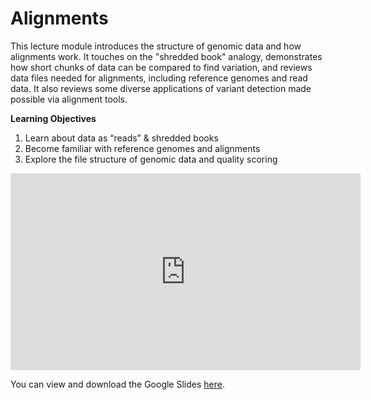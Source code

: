 # Alignments

This lecture module introduces the structure of genomic data and how alignments work. It touches on the "shredded book" analogy, demonstrates how short chunks of data can be compared to find variation, and reviews data files needed for alignments, including reference genomes and read data. It also reviews some diverse applications of variant detection made possible via alignment tools.

**Learning Objectives**

1. Learn about data as “reads” & shredded books
1. Become familiar with reference genomes and alignments
1. Explore the file structure of genomic data and quality scoring

<iframe width="560" height="315" src="https://www.youtube-nocookie.com/embed/MEZP_AzlLyg" title="YouTube video player" frameborder="0" allow="accelerometer; autoplay; clipboard-write; encrypted-media; gyroscope; picture-in-picture" allowfullscreen></iframe>

You can view and download the Google Slides [here](https://docs.google.com/presentation/d/1SxbYQyzJ19AmTj2ULhkxv9VZTEZjG2xePaVLTN7z52Q/edit?usp=sharing).
